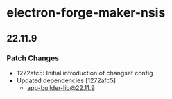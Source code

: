 # electron-forge-maker-nsis

## 22.11.9
### Patch Changes

- 1272afc5: Initial introduction of changset config
- Updated dependencies [1272afc5]
  - app-builder-lib@22.11.9
